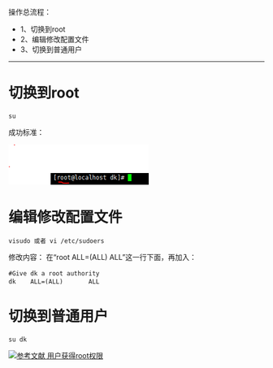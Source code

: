 操作总流程：
- 1、切换到root
- 2、编辑修改配置文件
- 3、切换到普通用户

----------
# 切换到root
```
su
```
成功标准：

![](image/11-1.png)

# 编辑修改配置文件
```
visudo 或者 vi /etc/sudoers
```
修改内容：
在“root  ALL=(ALL)   ALL”这一行下面，再加入：
```
#Give dk a root authority
dk    ALL=(ALL)       ALL
```
# 切换到普通用户
```
su dk
```
[![](https://img.shields.io/badge/参考文献-用户获得root权限-yellow.svg "参考文献 用户获得root权限")](http://blog.csdn.net/tropicofcancer9/article/details/53926920)
